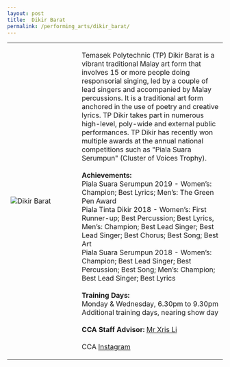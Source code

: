 ```yaml
---
layout: post
title:  Dikir Barat
permalink: /performing_arts/dikir_barat/
---
```


<div>
<table>
    <tr>
        <td style="width:33%"><image src="{{site.baseurl}}/images/CCA_dikir_barat.jpg" style="display:block;margin-left:auto;margin-right:auto;" alt="Dikir Barat"></image></td>
        <td>
            <p>
                Temasek Polytechnic (TP) Dikir Barat is a vibrant traditional Malay art form that involves 15 or more people doing responsorial singing, led by a couple of lead singers and accompanied by Malay percussions. It is a traditional art form anchored in the use of poetry and creative lyrics. TP Dikir takes part in numerous high-level, poly-wide and external public performances. TP Dikir has recently won multiple awards at the annual national competitions such as "Piala Suara Serumpun" (Cluster of Voices Trophy).<br>
                <br>
                <b>Achievements:</b><br>
                Piala Suara Serumpun 2019 - Women’s: Champion; Best Lyrics; Men’s: The Green Pen Award<br>
                Piala Tinta Dikir 2018 - Women’s: First Runner-up; Best Percussion; Best Lyrics, Men’s: Champion; Best Lead Singer; Best Lead Singer; Best Chorus; Best Song; Best Art<br>
                Piala Suara Serumpun 2018 - Women’s: Champion; Best Lead Singer; Best Percussion; Best Song; Men’s: Champion; Best Lead Singer; Best Lyrics<br>               
                <br>
                <b>Training Days:</b><br>
                Monday & Wednesday, 6.30pm to 9.30pm<br>
                Additional training days, nearing show day<br>
                <br>
                <b>CCA Staff Advisor:</b> <a href="chrislee@tp.edu.sg">Mr Xris Li</a><br>
                <br>
                CCA <a href="https://www.instagram.com/tpdikir">Instagram</a>
            </p>
        </td>
    </tr>
</table>
</div>
